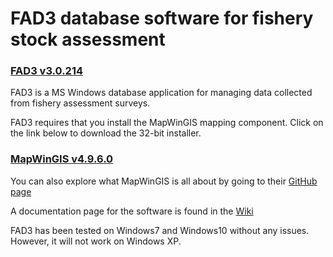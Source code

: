 # FAD3 database software for fishery stock assessment

### [FAD3 v3.0.214](https://github.com/raffyMartinez/FAD3/blob/master/FAD3setup.exe)

FAD3 is a MS Windows database application for managing data collected from fishery assessment surveys.

FAD3 requires that you install the MapWinGIS mapping component. Click on the link below to download the 32-bit installer.

### [MapWinGIS v4.9.6.0](https://github.com/MapWindow/MapWinGIS/releases/download/v4.9.6.0/MapWinGIS-only-v4.9.6.0-Win32.exe)

You can also explore what MapWinGIS is all about by going to their [GitHub page](https://github.com/MapWindow)

A documentation page for the software is found in the [Wiki](https://github.com/raffyMartinez/FAD3/wiki)

FAD3 has been tested on Windows7 and Windows10 without any issues. However, it will not work on Windows XP.
